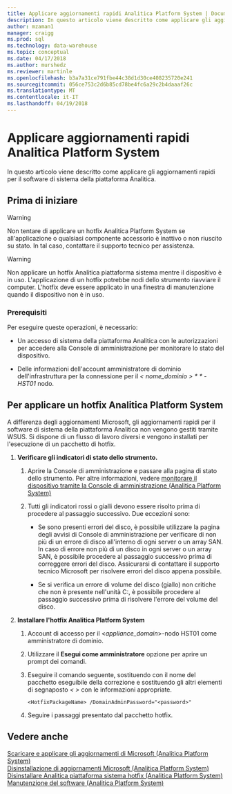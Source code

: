 ```yaml
---
title: Applicare aggiornamenti rapidi Analitica Platform System | Documenti Microsoft
description: In questo articolo viene descritto come applicare gli aggiornamenti rapidi per il software di sistema della piattaforma Analitica.
author: mzaman1
manager: craigg
ms.prod: sql
ms.technology: data-warehouse
ms.topic: conceptual
ms.date: 04/17/2018
ms.author: murshedz
ms.reviewer: martinle
ms.openlocfilehash: b3a7a31ce791fbe44c38d1d30ce408235720e241
ms.sourcegitcommit: 056ce753c2d6b85cd78be4fc6a29c2b4daaaf26c
ms.translationtype: MT
ms.contentlocale: it-IT
ms.lasthandoff: 04/19/2018
---
```

# <a name="apply-analytics-platform-system-hotfixes"></a>Applicare aggiornamenti rapidi Analitica Platform System
In questo articolo viene descritto come applicare gli aggiornamenti rapidi per il software di sistema della piattaforma Analitica.  
  
## <a name="before-you-begin"></a>Prima di iniziare  
  
> [!WARNING]  
> Non tentare di applicare un hotfix Analitica Platform System se all'applicazione o qualsiasi componente accessorio è inattivo o non riuscito su stato. In tal caso, contattare il supporto tecnico per assistenza.  
  
> [!WARNING]  
> Non applicare un hotfix Analitica piattaforma sistema mentre il dispositivo è in uso. L'applicazione di un hotfix potrebbe nodi dello strumento riavviare il computer. L'hotfix deve essere applicato in una finestra di manutenzione quando il dispositivo non è in uso.  
  
### <a name="prerequisites"></a>Prerequisiti  
Per eseguire queste operazioni, è necessario:  
  
-   Un accesso di sistema della piattaforma Analitica con le autorizzazioni per accedere alla Console di amministrazione per monitorare lo stato del dispositivo. <!-- MISSING LINKS See [Grant Permissions to Use the Admin Console &#40;SQL Server PDW&#41;](../sqlpdw/grant-permissions-to-use-the-admin-console-sql-server-pdw.md).  -->  
  
-   Delle informazioni dell'account amministratore di dominio dell'infrastruttura per la connessione per il *< nome_dominio > * * *-HST01** nodo.  
  
## <a name="HowToInstallPDW"></a>Per applicare un hotfix Analitica Platform System  
A differenza degli aggiornamenti Microsoft, gli aggiornamenti rapidi per il software di sistema della piattaforma Analitica non vengono gestiti tramite WSUS. Si dispone di un flusso di lavoro diversi e vengono installati per l'esecuzione di un pacchetto di hotfix.  
  
1.  **Verificare gli indicatori di stato dello strumento.**  
  
    1.  Aprire la Console di amministrazione e passare alla pagina di stato dello strumento. Per altre informazioni, vedere [monitorare il dispositivo tramite la Console di amministrazione &#40;Analitica Platform System&#41;](monitor-the-appliance-by-using-the-admin-console.md)  
  
    2.  Tutti gli indicatori rossi o gialli devono essere risolto prima di procedere al passaggio successivo. Due eccezioni sono:  
  
        -   Se sono presenti errori del disco, è possibile utilizzare la pagina degli avvisi di Console di amministrazione per verificare di non più di un errore di disco all'interno di ogni server o un array SAN. In caso di errore non più di un disco in ogni server o un array SAN, è possibile procedere al passaggio successivo prima di correggere errori del disco. Assicurarsi di contattare il supporto tecnico Microsoft per risolvere errori del disco appena possibile.  
  
        -   Se si verifica un errore di volume del disco (giallo) non critiche che non è presente nell'unità C:\, è possibile procedere al passaggio successivo prima di risolvere l'errore del volume del disco.  
  
2.  **Installare l'hotfix Analitica Platform System**  
  
    1.  Account di accesso per il <*appliance_domain*>-nodo HST01 come amministratore di dominio.  
  
    2.  Utilizzare il **Esegui come amministratore** opzione per aprire un prompt dei comandi.  
  
    3.  Eseguire il comando seguente, sostituendo *<HotfixPackageName>* con il nome del pacchetto eseguibile della correzione e sostituendo gli altri elementi di segnaposto *< >* con le informazioni appropriate.  
  
        ```  
        <HotfixPackageName> /DomainAdminPassword="<password>"  
        ```  
  
    4.  Seguire i passaggi presentato dal pacchetto hotfix.  
  
## <a name="see-also"></a>Vedere anche  
[Scaricare e applicare gli aggiornamenti di Microsoft &#40;Analitica Platform System&#41;](download-and-apply-microsoft-updates.md)  
[Disinstallazione di aggiornamenti Microsoft &#40;Analitica Platform System&#41;](uninstall-microsoft-updates.md)  
[Disinstallare Analitica piattaforma sistema hotfix &#40;Analitica Platform System&#41;](uninstall-analytics-platform-system-hotfixes.md)  
[Manutenzione del software &#40;Analitica Platform System&#41;](software-servicing.md)  
  
